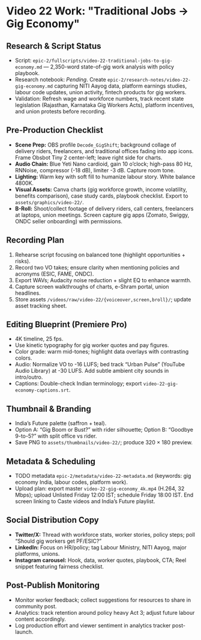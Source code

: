 # Video 22 Work: "Traditional Jobs → Gig Economy"

## Research & Script Status
- Script: `epic-2/fullscripts/video-22-traditional-jobs-to-gig-economy.md` — 2,350-word state-of-gig work analysis with policy playbook.
- Research notebook: _Pending_. Create `epic-2/research-notes/video-22-gig-economy.md` capturing NITI Aayog data, platform earnings studies, labour code updates, union activity, fintech products for gig workers.
- Validation: Refresh wage and workforce numbers, track recent state legislation (Rajasthan, Karnataka Gig Workers Acts), platform incentives, and union protests before recording.

## Pre-Production Checklist
- **Scene Prep:** OBS profile `Decode_GigShift`; background collage of delivery riders, freelancers, and traditional offices fading into app icons. Frame Obsbot Tiny 2 center-left; leave right side for charts.
- **Audio Chain:** Blue Yeti Nano cardioid, gain 10 o’clock; high-pass 80 Hz, RNNoise, compressor (-18 dB), limiter -3 dB. Capture room tone.
- **Lighting:** Warm key with soft fill to humanize labour story. White balance 4800K.
- **Visual Assets:** Canva charts (gig workforce growth, income volatility, benefits comparison), case study cards, playbook checklist. Export to `assets/graphics/video-22/`.
- **B-Roll:** Shoot/collect footage of delivery riders, call centers, freelancers at laptops, union meetings. Screen capture gig apps (Zomato, Swiggy, ONDC seller onboarding) with permissions.

## Recording Plan
1. Rehearse script focusing on balanced tone (highlight opportunities + risks).  
2. Record two VO takes; ensure clarity when mentioning policies and acronyms (ESIC, FAME, ONDC).  
3. Export WAVs; Audacity noise reduction + slight EQ to enhance warmth.  
4. Capture screen walkthroughs of charts, e-Shram portal, union headlines.  
5. Store assets `/videos/raw/video-22/{voiceover,screen,broll}/`; update asset tracking sheet.

## Editing Blueprint (Premiere Pro)
- 4K timeline, 25 fps.  
- Use kinetic typography for gig worker quotes and pay figures.  
- Color grade: warm mid-tones; highlight data overlays with contrasting colors.  
- Audio: Normalize VO to -16 LUFS; bed track “Urban Pulse” (YouTube Audio Library) at -30 LUFS. Add subtle ambient city sounds in intro/outro.  
- Captions: Double-check Indian terminology; export `video-22-gig-economy-captions.srt`.

## Thumbnail & Branding
- India’s Future palette (saffron + teal).  
- Option A: “Gig Boom or Bust?” with rider silhouette; Option B: “Goodbye 9-to-5?” with split office vs rider.  
- Save PNG to `assets/thumbnails/video-22/`; produce 320 × 180 preview.

## Metadata & Scheduling
- TODO metadata `epic-2/metadata/video-22-metadata.md` (keywords: gig economy India, labour codes, platform work).  
- Upload plan: export master `video-22-gig-economy_4k.mp4` (H.264, 32 Mbps); upload Unlisted Friday 12:00 IST; schedule Friday 18:00 IST. End screen linking to Caste videos and India’s Future playlist.

## Social Distribution Copy
- **Twitter/X:** Thread with workforce stats, worker stories, policy steps; poll “Should gig workers get PF/ESIC?”  
- **LinkedIn:** Focus on HR/policy; tag Labour Ministry, NITI Aayog, major platforms, unions.  
- **Instagram carousel:** Hook, data, worker quotes, playbook, CTA; Reel snippet featuring fairness checklist.

## Post-Publish Monitoring
- Monitor worker feedback; collect suggestions for resources to share in community post.  
- Analytics: track retention around policy heavy Act 3; adjust future labour content accordingly.  
- Log production effort and viewer sentiment in analytics tracker post-launch.
